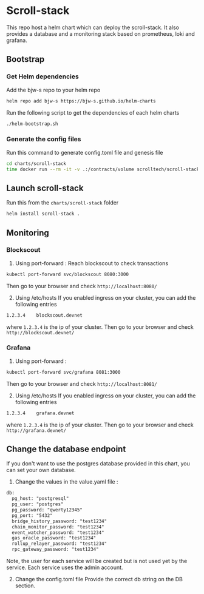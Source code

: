 # Scroll-stack
This repo host a helm chart which can deploy the scroll-stack. 
It also provides a database and a monitoring stack based on prometheus, loki and grafana.

## Bootstrap
### Get Helm dependencies
Add the bjw-s repo to your helm repo
```bash
helm repo add bjw-s https://bjw-s.github.io/helm-charts
```
Run the following script to get the dependencies of each helm charts
```bash
./helm-bootstrap.sh
```

### Generate the config files
Run this command to generate config.toml file and genesis file
```bash
cd charts/scroll-stack
time docker run --rm -it -v .:/contracts/volume scrolltech/scroll-stack-contracts:gen-configs-f27d27cb
```

## Launch scroll-stack
Run this from the `charts/scroll-stack` folder
```bash
helm install scroll-stack . 
```

## Monitoring
### Blockscout
1. Using port-forward : 
Reach blockscout to check transactions 
```bash
kubectl port-forward svc/blockscout 8080:3000
```
Then go to your browser and check `http://localhost:8080/`

2. Using /etc/hosts
If you enabled ingress on your cluster, you can add the following entries
```txt
1.2.3.4    blockscout.devnet
```
where `1.2.3.4` is the ip of your cluster.
Then go to your browser and check `http://blockscout.devnet/`

### Grafana
1. Using port-forward :
```bash
kubectl port-forward svc/grafana 8081:3000
```
Then go to your browser and check `http://localhost:8081/`

2. Using /etc/hosts
   If you enabled ingress on your cluster, you can add the following entries
```txt
1.2.3.4    grafana.devnet
```
where `1.2.3.4` is the ip of your cluster.
Then go to your browser and check `http://grafana.devnet/`

## Change the database endpoint
If you don't want to use the postgres database provided in this chart, you can set your own database.
1. Change the values in the value.yaml file :  
```txt
db:
  pg_host: "postgresql"
  pg_user: "postgres"
  pg_password: "qwerty12345"
  pg_port: "5432"
  bridge_history_password: "test1234"
  chain_monitor_password: "test1234"
  event_watcher_password: "test1234"
  gas_oracle_password: "test1234"
  rollup_relayer_password: "test1234"
  rpc_gateway_password: "test1234"
```
Note, the user for each service will be created but is not used yet by the service.
Each service uses the admin account.

2. Change the config.toml file
Provide the correct db string on the DB section.

